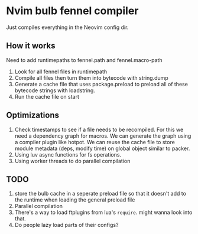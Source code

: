 # Nvim bulb fennel compiler

Just compiles everything in the Neovim config dir.

## How it works

Need to add runtimepaths to fennel.path and fennel.macro-path

1. Look for all fennel files in runtimepath
2. Compile all files then turn them into bytecode with string.dump
3. Generate a cache file that uses package.preload to preload all of these bytecode strings with loadstring.
4. Run the cache file on start

## Optimizations

1. Check timestamps to see if a file needs to be recompiled.
   For this we need a dependency graph for macros.
   We can generate the graph using a compiler plugin like hotpot.
   We can reuse the cache file to store module metadata (deps, modify time) on global object similar to packer.
2. Using luv async functions for fs operations.
3. Using worker threads to do parallel compilation

## TODO

1. store the bulb cache in a seperate preload file so that it doesn't
   add to the runtime when loading the general preload file
2. Parallel compilation
3. There's a way to load ftplugins from lua's `require`. might wanna look into that.
4. Do people lazy load parts of their configs?
